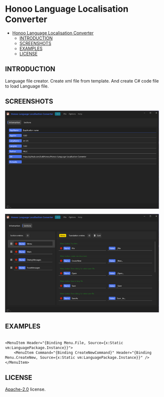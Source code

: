 # Honoo Language Localisation Converter

- [Honoo Language Localisation Converter](#honoo-language-localisation-converter)
  - [INTRODUCTION](#introduction)
  - [SCREENSHOTS](#screenshots)
  - [EXAMPLES](#examples)
  - [LICENSE](#license)

## INTRODUCTION

Language file creator. Create xml file from template. And create C# code file to load Language file.

## SCREENSHOTS

![screenshots1](screenshots/screenshots1.png)

![screenshots2](screenshots/screenshots2.png)

## EXAMPLES

```xaml

<MenuItem Header="{Binding Menu.File, Source={x:Static vm:LanguagePackage.Instance}}">
    <MenuItem Command="{Binding CreateNewCommand}" Header="{Binding Menu.CreateNew, Source={x:Static vm:LanguagePackage.Instance}}" />
</MenuItem>

```

## LICENSE

[Apache-2.0](LICENSE) license.
